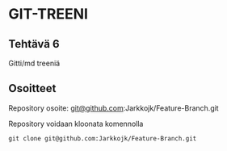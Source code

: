 # GIT-TREENI
## Tehtävä 6

Gitti/md treeniä

## Osoitteet

Repository osoite: git@github.com:Jarkkojk/Feature-Branch.git

Repository voidaan kloonata komennolla

``` git clone git@github.com:Jarkkojk/Feature-Branch.git ```